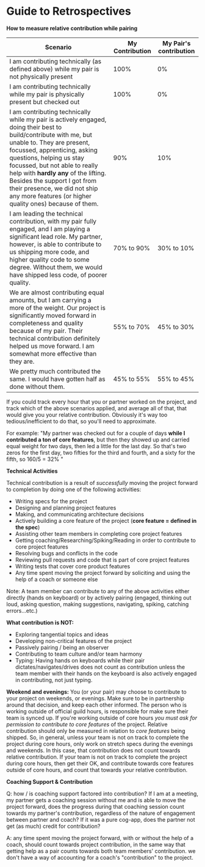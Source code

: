# Guide to Retrospectives

**How to measure relative contribution while pairing**

| Scenario | My Contribution | My Pair's contribution |
|-----------|-----------------|------------------------|
|I am contributing technically (as defined above) while my pair is not physically present | 100% | 0% |
|I am contributing technically while my pair is physically present but checked out | 100% | 0% |
|I am contributing technically while my pair is actively engaged, doing their best to build/contribute with me, but unable to. They are present, focussed, apprenticing, asking questions, helping us stay focussed, but not able to really help with **hardly any** of the lifting. Besides the support I got from their presence, we did not ship any more features (or higher quality ones) because of them. | 90% | 10% |
|I am leading the technical contribution, with my pair fully engaged, and I am playing a significant lead role. My partner, however, is able to contribute to us shipping more code, and higher quality code to some degree. Without them, we would have shipped less code, of poorer quality. | 70% to 90% | 30% to 10%|
|We are almost contributing equal amounts, but I am carrying a more of the weight. Our project is significantly moved forward in completeness and quality because of my pair. Their technical contribution definitely helped us move forward. I am somewhat more effective than they are. | 55% to 70% | 45% to 30% |
| We pretty much contributed the same. I would have gotten half as done without them. | 45% to 55% | 55% to 45% |

If you could track every hour that you or partner worked on the project, and track which of the above scenarios applied, and average all of that, that would give you your relative contribution. Obviously it's way too tedious/inefficient to do that, so you'll need to approximate.

For example: "My partner was checked out for a couple of days **while I contributed a ton of core features**, but then they showed up and carried equal weight for two days, then led a little for the last day. So that's two zeros for the first day, two fifties for the third and fourth, and a sixty for the fifth, so 160/5 = 32% "

**Technical Activities**

Technical contribution is a result of *successfully* moving the project forward to completion by doing one of the following activities:

- Writing specs for the project
- Designing and planning project features
- Making, and communicating architecture decisions
- Actively building a core feature of the project (**core feature = defined in the spec**)
- Assisting other team members in completing core project features
- Getting coaching/Researching/Spiking/Reading in order to contribute to core project features
- Resolving bugs and conflicts in the code
- Reviewing pull requests and code that is part of core project features
- Writing tests that cover core product features
- Any time spent moving the project forward by soliciting and using the help of a coach or someone else


Note: A team member can contribute to any of the above activities either directly (hands on keyboard) or by actively pairing (engaged, thinking out loud, asking question, making suggestions, navigating, spiking, catching errors...etc.)

**What contribution is NOT:**

- Exploring tangential topics and ideas
- Developing non-critical features of the project
- Passively pairing / being an observer
- Contributing to team culture and/or team harmony
- Typing: Having hands on keyboards while their pair dictates/navigates/drives does not count as contribution unless the team member with their hands on the keyboard is also actively engaged in contributing, not just typing.


**Weekend and evenings:** You (or your pair) may choose to contribute to your project on weekends, or evenings. Make sure to be in partnership around that decision, and keep each other informed. The person who is working outside of official guild hours, is responsible for make sure their team is synced up. If you're working outside of core hours *you must ask for permission to contribute to core features* of the project. Relative contribution should only be measured in relation to *core features* being shipped. So, in general, unless your team is not on track to complete the project during core hours, only work on stretch specs during the evenings and weekends. In this case, that contribution does not count towards relative contribution. If your team is not on track to complete the project during core hours, then get their OK, and contribute towards core features outside of core hours, and count that towards your relative contribution.

**Coaching Support & Contribution**

Q: how / is coaching support factored into contribution? If I am at a meeting, my partner gets a coaching session without me and is able to move the project forward, does the progress during that coaching session count towards my partner's contribution, regardless of the nature of engagement between partner and coach? If it was a pure cog-app, does the partner not get (as much) credit for contribution?

A: any time spent moving the project forward, with or without the help of a coach, should count towards project contribution, in the same way that getting help as a pair counts towards both team members' contribution. we don't have a way of accounting for a coach's "contribution" to the project.
